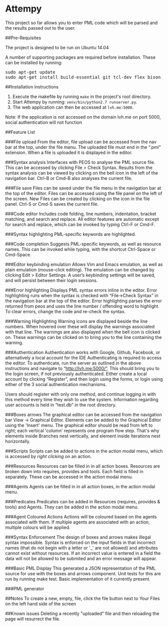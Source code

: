 # Attempy

This project so far allows you to enter PML code which will be parsed and the results passed out to the user.

##Pre-Requisites

The project is designed to be run on Ubuntu 14.04

A number of supporting packages are required before installation. These can be installed by running:
<pre>
sudo apt-get update
sudo apt-get install build-essential git tcl-dev flex bison byacc check expect ncurses-dev libreadline-dev libxml2-dev python-pip nodejs npm libxslt-dev python-dev python-virtualenv phantomjs 
</pre>

##Installation instructions
1. Execute the makefile by running `make` in the project's root directory.
2. Start Attempy by running: `venv/bin/python2.7 runserver.py`.
3. The web application can then be accessed at `lvh.me:5000`.

Note: If the application is not accessed on the domain lvh.me on port 5000, social authentication will not function

##Feature List


###File upload
From the editor, file upload can be accessed from the nav bar at the top, under the file menu. The uploaded file must end in the “.pml” extension. When a file is uploaded it is displayed in the editor.

###Syntax analysis
Interfaces with PEOS to analyse the PML source file. This can be accessed by clicking File > Check Syntax. Results from the syntax analysis can be viewed by clicking on the bell icon in the left of the navigation bar. Ctrl-B or Cmd-B also analyses the current file.

###File save
Files can be saved under the file menu in the navigation bar at the top of the editor. Files can be accessed using the file panel on the left of the screen. New Files can be created by clicking on the icon in the file panel. Ctrl-S or Cmd-S saves the current file.

###Code editor
Includes code folding, line numbers, indentation, bracket matching, and search and replace. All editor features are automatic except for search and replace, which can be invoked by typing Ctrl-F or Cmd-F.

###Syntax highlighting
PML-specific keywords are highlighted.

###Code completion
Suggests PML-specific keywords, as well as resource names. This can be invoked while typing, with the shortcut Ctrl-Space or Cmd-Space.

###Editor keybinding emulation
Allows Vim and Emacs emulation, as well as plain emulation (mouse-click editing). The emulation can be changed by clicking Edit > Editor Settings. A user’s keybinding settings will be saved, and will persist between their login sessions.

###Error highlighting
Displays PML syntax errors inline in the editor.
Error highlighting runs when the syntax is checked with “File->Check Syntax” in the navigation bar at the top of the editor. Error highlighting parses the error returned from peos and uses the line  number / offending word to highlight.
To clear errors, change the code and re-check the syntax.

###Warning Highlighting
Warning icons are displayed beside the line numbers. When hovered over these will display the warnings associated with that line. The warnings are also displayed when the bell icon is clicked on. These warnings can be clicked on to bring you to the line containing the warning.

###Authentication
Authentication works with Google, Github, Facebook, or alternatively a local account for the IDE
Authenticating is required to access the editor.
To authenticate, run the server as outlined in the above instructions and navigate to “http://lvh.me:5000/”. This should bring you to the login screen, if not previously authenticated. Either create a local account by clicking “Register”, and then login using the forms, or login using either of the 3 social authentication mechanisms.

Users should register with only one method, and continue logging in with this method every time they wish to use the system. Information regarding user accounts is held in “test.db” in the root directory.

###Boxes arrows
The graphical editor can be accessed from the navigation bar View -> Graphical Editor. Elements can be added to the Graphical Editor using the 'Insert' menu. The graphical editor should be read from left to right; each vertical 'column' represents one program flow step. That's why elements inside Branches nest vertically, and element inside Iterations nest horizontally.

###Scripts
Scripts can be added to actions in the action modal menu, which is accessed by *right clicking* on an action.

###Resources
Resources can be filled in in all action boxes. Resources are broken down into requires, provides and tools. Each field is filled in separately. These can be accessed in the action modal menu.

###Agents
Agents can be filled in in all action boxes, in the action modal menu.

###Predicates
Predicates can be added in Resources (requires, provides & tools) and Agents. They can be added in the action modal menu.

###Agent Coloured Actions
Actions will be coloured based on the agents associated with them. If multiple agents are associated with an action, multiple colours will be applied.

###Syntax Enforcement
The design of boxes and arrows makes illegal syntax impossible. Syntax is enforced on the input fields in that incorrect names (that do not begin with a letter or '_' are not allowed) and attributes cannot exist without resources. If an incorrect value is entered in a field the data will not be allowed to be submited and an error message will appear.

###Basic PML Display
This generated a JSON representation of the PML source for use with the boxes and arrows component. Unit tests for this are run by running make test. Basic implementation of it currently present.

###PML generator

##Notes
To create a new, empty, file, click the file button next to Your Files on the left hand side of the screen

##Known issues
Deleting a recently "uploaded" file and then reloading the page will resurrect the file.
